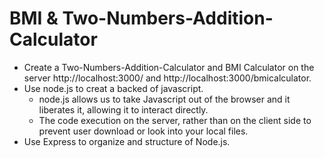 # BMI & Two-Numbers-Addition-Calculator

- Create a Two-Numbers-Addition-Calculator and BMI Calculator on the server http://localhost:3000/ and http://localhost:3000/bmicalculator.
- Use node.js to creat a backed of javascript.
  - node.js allows us to take Javascript out of the browser and it liberates it, allowing it to interact directly.
  - The code execution on the server, rather than on the client side to prevent user download or look into your local files.
- Use Express to organize and structure of Node.js.
